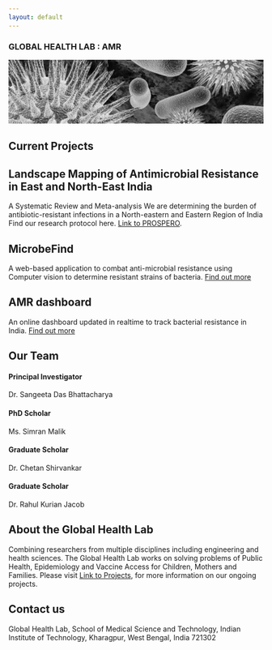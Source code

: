 ```yaml
---
layout: default
---
```


### GLOBAL HEALTH LAB : AMR

![Bacteria](microbe-banner.jpg)

## Current Projects

##  Landscape Mapping of Antimicrobial Resistance in East and North-East India 

A Systematic Review and Meta-analysis
We are determining the burden of antibiotic-resistant infections in a North-eastern and Eastern Region of India
Find our research protocol here. [Link to PROSPERO](https://www.crd.york.ac.uk/prospero/display_record.php?ID=CRD42021278961).

## MicrobeFind

A web-based application to combat anti-microbial resistance using Computer vision to determine resistant strains of bacteria.
[Find out more](http://microbelab.in/result.html)

## AMR dashboard

An online dashboard updated in realtime to track bacterial resistance in India.
[Find out more](http://microbelab.in/datadash.html)

## Our Team

#### Principal Investigator

Dr. Sangeeta Das Bhattacharya

#### PhD Scholar

Ms. Simran Malik

#### Graduate Scholar

Dr. Chetan Shirvankar

#### Graduate Scholar

Dr. Rahul Kurian Jacob

## About the Global Health Lab

Combining researchers from multiple disciplines including engineering and health sciences. The Global Health Lab works on solving problems of Public Health, Epidemiology and Vaccine Access for Children, Mothers and Families.
Please visit [Link to Projects](http://www.iitkgp.ac.in/department/MM;jsessionid=E012A22FEB1BCFE44DF38E7838EB0DD8), for more information on our ongoing projects. 

## Contact us

Global Health Lab, School of Medical Science and Technology, Indian Institute of Technology, Kharagpur, West Bengal, India
721302


